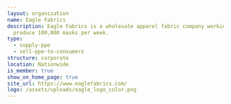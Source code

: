 ```yaml
---
layout: organization
name: Eagle Fabrics
description: Eagle Fabrics is a wholesale apparel fabric company working to
  produce 100,000 masks per week.
type:
  - supply-ppe
  - sell-ppe-to-consumers
structure: corporate
location: Nationwide
is_member: true
show_on_home_page: true
site_url: https://www.eaglefabrics.com/
logo: /assets/uploads/eagle_logo_color.png
---
```

